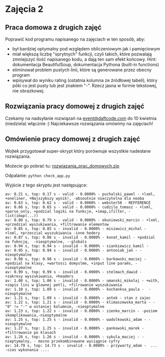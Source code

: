 # Zajęcia 2

## Praca domowa z drugich zajęć
Poprawić kod programu napisanego na zajęciach w ten sposób, aby:

- był bardziej optymalny pod względem obliczeniowym jak i pamięciowym
- miał większą liczbę "sprytnych" funkcji, czyli takich, które pozwalają
  zmniejszyć ilość napisanego kodu, a dają ten sam efekt końcowy. Hint:
  dokumentacja BeautifulSoup, dokumentacja Pythona (built-in functions)
- eliminował problem pustych linii, które są generowane przez obecny program
- wpisywał do wyniku rating (ostatnia kolumna ze źródłowej tabeli), który póki
  co jest pusty lub jest znakiem "-". Rzecz jasna w formie tekstowej, nie
  obrazkowej.

## Rozwiązania pracy domowej z drugich zajęć
Czekamy na nadsyłanie rozwiązań na event@daftcode.com do 10 kwietnia (niedziela)
włącznie :) Najciekawsze rozwiązania omówimy na zajęciach!

## Omówienie pracy domowej z drugich zajęć
Wojtek przygotował super-skrypt który porównuje wszystkie nadesłane rozwiązania.

Możecie go pobrać tu: [rozwiazania_prac_domowych.zip](https://github.com/daftcode/zajecia_python_mini_edycja2/raw/master/2016-03-15%20Zajecia%20nr%202/rozwiazania_prac_domowych.zip)

Odpalanie: `python check_app.py`

Wyjście z tego skryptu jest następujące:

```
av: 0.21 s, top: 0.17 s - valid - 0.0000% - puchalski_pawel - +lxml, +oneliner, +Najszybszy wynik!, -absoutnie nieczytelna dla nooba
av: 0.63 s, top: 0.62 s - valid - 0.0000% - webster58 - REFFERENCE
av: 0.66 s, top: 0.65 s - valid - 0.0000% - cudzilo_tomasz - +lxml, +parse_only, +podzial logiki na funkcje, +imap,ifilter, -list(imap(...))
av: 0.80 s, top: 0.79 s - valid - 0.0000% - okuniewski_marcin - +lxml, +przedzial wyszukiwania, +filtrowanie elementow
av: 0.85 s, top: 0.85 s - invalid - 0.0000% - misiewicz_michal - +lxml, +przeczial wyszukiwania -inne hedery
av: 0.87 s, top: 0.86 s - invalid - 0.0000% - konat_kamil - +podzial na fukncję,  -nieoptymalne, --globals
av: 0.94 s, top: 0.94 s - invalid - 0.0000% - siankiewicz_kamil - 
av: 0.95 s, top: 0.94 s - invalid - 0.0000% - antoniak_jan - -nieoptymalne
av: 0.98 s, top: 0.98 s - invalid - 0.0000% - barkowski_maciej - +podzial na klasy, +wartosci domyslme, +input line params, -nieoptymalne
av: 0.99 s, top: 0.99 s - invalid - 0.0000% - stelmach_dawid - +zakresy wyszukiwania, +headers
av: 1.08 s, top: 1.06 s - invalid - 0.0000% - umanski_mikolaj - +with, +zapis lini w glownej petli, +filrowanie wyszukiwania
av: 1.10 s, top: 1.09 s - invalid - 0.0000% - kochanksa_paula -  -nieoptymalne
av: 1.21 s, top: 1.09 s - invalid - 0.0000% - antek - stan z zajec
av: 1.22 s, top: 1.21 s - invalid - 0.0000% - klimaszewska_marta - -"0" != "-" w ostaniej kolumnie, -nieoptymalne
av: 1.23 s, top: 1.22 s - invalid - 0.0000% - zienko_marcin - -poziom skomplikowania,-nieoptymalne
av: 1.25 s, top: 1.25 s - invalid - 0.0000% - wadolkowski_adam - -nieoptymalne
av: 1.27 s, top: 1.25 s - invalid - 0.0000% - pankowski_marek - +filtrowanie po klasach
av: 1.28 s, top: 1.26 s - invalid - 0.0000% - sykula_maciej - -nieptymalny, - mocno przekombinowane wyciągnie cyfry
av: 14.79 s, top: 14.73 s - invalid - 0.0000% - przywarty_adam -  ... -czas wykonania ....
```
